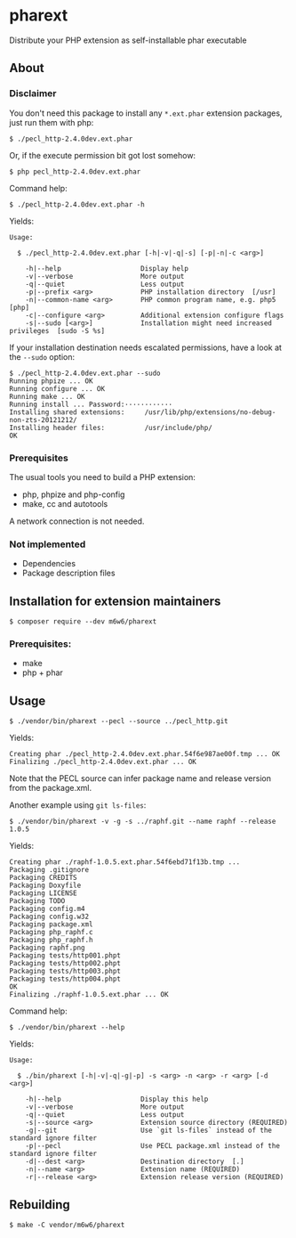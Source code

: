# pharext

Distribute your PHP extension as self-installable phar executable

## About

### Disclaimer

You don't need this package to install any `*.ext.phar` extension packages,
just run them with php:

	$ ./pecl_http-2.4.0dev.ext.phar

Or, if the execute permission bit got lost somehow:

	$ php pecl_http-2.4.0dev.ext.phar

Command help:

	$ ./pecl_http-2.4.0dev.ext.phar -h

Yields:

	Usage:
	
	  $ ./pecl_http-2.4.0dev.ext.phar [-h|-v|-q|-s] [-p|-n|-c <arg>]
	
	    -h|--help                    Display help 
	    -v|--verbose                 More output 
	    -q|--quiet                   Less output 
	    -p|--prefix <arg>            PHP installation directory  [/usr]
	    -n|--common-name <arg>       PHP common program name, e.g. php5  [php]
	    -c|--configure <arg>         Additional extension configure flags 
	    -s|--sudo [<arg>]            Installation might need increased privileges  [sudo -S %s]

If your installation destination needs escalated permissions, have a look at the `--sudo` option:

	$ ./pecl_http-2.4.0dev.ext.phar --sudo
	Running phpize ... OK
	Running configure ... OK
	Running make ... OK
	Running install ... Password:············
	Installing shared extensions:     /usr/lib/php/extensions/no-debug-non-zts-20121212/
	Installing header files:          /usr/include/php/
	OK

### Prerequisites

The usual tools you need to build a PHP extension:
* php, phpize and php-config
* make, cc and autotools

A network connection is not needed.

### Not implemented

* Dependencies
* Package description files

## Installation for extension maintainers

	$ composer require --dev m6w6/pharext

### Prerequisites:

* make
* php + phar

## Usage

	$ ./vendor/bin/pharext --pecl --source ../pecl_http.git

Yields:

	Creating phar ./pecl_http-2.4.0dev.ext.phar.54f6e987ae00f.tmp ... OK
	Finalizing ./pecl_http-2.4.0dev.ext.phar ... OK

Note that the PECL source can infer package name and release version from the package.xml.

Another example using `git ls-files`:

	$ ./vendor/bin/pharext -v -g -s ../raphf.git --name raphf --release 1.0.5

Yields:

	Creating phar ./raphf-1.0.5.ext.phar.54f6ebd71f13b.tmp ...
	Packaging .gitignore
	Packaging CREDITS
	Packaging Doxyfile
	Packaging LICENSE
	Packaging TODO
	Packaging config.m4
	Packaging config.w32
	Packaging package.xml
	Packaging php_raphf.c
	Packaging php_raphf.h
	Packaging raphf.png
	Packaging tests/http001.phpt
	Packaging tests/http002.phpt
	Packaging tests/http003.phpt
	Packaging tests/http004.phpt
	OK
	Finalizing ./raphf-1.0.5.ext.phar ... OK

Command help:

	$ ./vendor/bin/pharext --help

Yields:

	Usage:
	
	  $ ./bin/pharext [-h|-v|-q|-g|-p] -s <arg> -n <arg> -r <arg> [-d <arg>]
	
	    -h|--help                    Display this help 
	    -v|--verbose                 More output 
	    -q|--quiet                   Less output 
	    -s|--source <arg>            Extension source directory (REQUIRED)
	    -g|--git                     Use `git ls-files` instead of the standard ignore filter 
	    -p|--pecl                    Use PECL package.xml instead of the standard ignore filter 
	    -d|--dest <arg>              Destination directory  [.]
	    -n|--name <arg>              Extension name (REQUIRED)
	    -r|--release <arg>           Extension release version (REQUIRED)

## Rebuilding

	$ make -C vendor/m6w6/pharext
